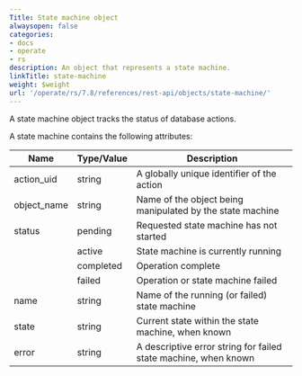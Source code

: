 ```yaml
---
Title: State machine object
alwaysopen: false
categories:
- docs
- operate
- rs
description: An object that represents a state machine.
linkTitle: state-machine
weight: $weight
url: '/operate/rs/7.8/references/rest-api/objects/state-machine/'
---
```


A state machine object tracks the status of database actions.

A state machine contains the following attributes:

| Name        | Type/Value | Description |
|-------------|------------|-------------|
| action_uid  | string     | A globally unique identifier of the action |
| object_name | string     | Name of the object being manipulated by the state machine |
| status      | pending    | Requested state machine has not started |
|             | active     | State machine is currently running |
|             | completed  | Operation complete |
|             | failed     | Operation or state machine failed |
| name        | string     | Name of the running (or failed) state machine |
| state       | string     | Current state within the state machine, when known |
| error       | string     | A descriptive error string for failed state machine, when known |
